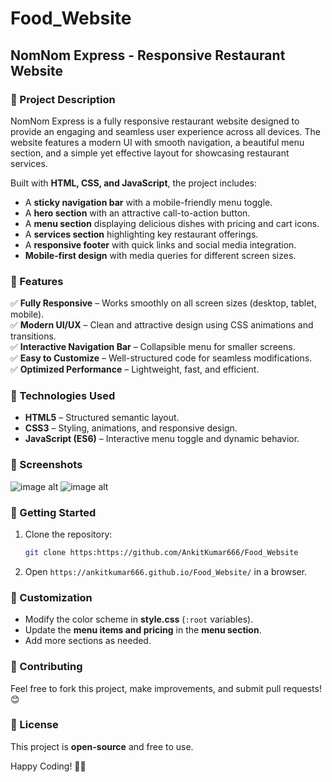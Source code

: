 # Food_Website
## **NomNom Express - Responsive Restaurant Website**  

### **📌 Project Description**  
NomNom Express is a fully responsive restaurant website designed to provide an engaging and seamless user experience across all devices. The website features a modern UI with smooth navigation, a beautiful menu section, and a simple yet effective layout for showcasing restaurant services.  

Built with **HTML, CSS, and JavaScript**, the project includes:  
- A **sticky navigation bar** with a mobile-friendly menu toggle.  
- A **hero section** with an attractive call-to-action button.  
- A **menu section** displaying delicious dishes with pricing and cart icons.  
- A **services section** highlighting key restaurant offerings.  
- A **responsive footer** with quick links and social media integration.  
- **Mobile-first design** with media queries for different screen sizes.  

### **🌟 Features**  
✅ **Fully Responsive** – Works smoothly on all screen sizes (desktop, tablet, mobile).  
✅ **Modern UI/UX** – Clean and attractive design using CSS animations and transitions.  
✅ **Interactive Navigation Bar** – Collapsible menu for smaller screens.  
✅ **Easy to Customize** – Well-structured code for seamless modifications.  
✅ **Optimized Performance** – Lightweight, fast, and efficient.  

### **🔧 Technologies Used**  
- **HTML5** – Structured semantic layout.  
- **CSS3** – Styling, animations, and responsive design.  
- **JavaScript (ES6)** – Interactive menu toggle and dynamic behavior.  

### **📸 Screenshots**  
![image alt](https://github.com/AnkitKumar666/Food_Website/blob/72db247eb0879c50f54ceee2e7f4ee8f6d28bc89/image/Screenshot-2.png)
![image alt](https://github.com/AnkitKumar666/Food_Website/blob/72db247eb0879c50f54ceee2e7f4ee8f6d28bc89/image/Screenshot-1.png)



### **🚀 Getting Started**  
1. Clone the repository:  
   ```sh
   git clone https:https://github.com/AnkitKumar666/Food_Website
   ```
2. Open `https://ankitkumar666.github.io/Food_Website/` in a browser.  

### **🎨 Customization**  
- Modify the color scheme in **style.css** (`:root` variables).  
- Update the **menu items and pricing** in the **menu section**.  
- Add more sections as needed.  

### **📢 Contributing**  
Feel free to fork this project, make improvements, and submit pull requests! 😊  

### **📜 License**  
This project is **open-source** and free to use.  

Happy Coding! 🚀🔥
